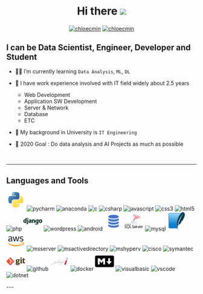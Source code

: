 <h1 align="center">Hi there <a href="https://github.com/chloecmin"><img src="https://media.giphy.com/media/hvRJCLFzcasrR4ia7z/giphy.gif" width="44px"></a></h1>

<p align="center">
<a href=mailto:chloecmin@gmail.com target="blank"><img align="center" src=https://www.flaticon.com/svg/static/icons/svg/561/561188.svg alt="chloecmin" height="25" width="25" /></a>
<a href=https://linkedin.com/in/chloe-c-min target="blank"><img align="center" src=https://cdn.jsdelivr.net/npm/simple-icons@3.0.1/icons/linkedin.svg alt="chloecmin" height="25" width="25" /></a>
</p>

## I can be Data Scientist, Engineer, Developer and Student

- :woman_student:   I’m currently learning `Data Analysis`, `ML`, `DL`

- :briefcase:  I have work experience involved with IT field widely about 2.5 years
  - Web Development
  - Application SW Development
  - Server & Network
  - Database
  - ETC
  
- :school:  My background in University is `IT Engineering`

- :goal_net:  2020 Goal : Do data analysis and AI Projects as much as possible

  <br>

---

## Languages and Tools

<p align="left">
<img src="asset/python.svg" alt="python" width="50" height="50"/>
<img src="https://images-wixmp-ed30a86b8c4ca887773594c2.wixmp.com/f/217d5ea0-623d-40b1-9b31-027b904a5f15/dccudp7-3a29ffd5-4e85-4123-88cc-4e948bedd7c1.png?token=eyJ0eXAiOiJKV1QiLCJhbGciOiJIUzI1NiJ9.eyJzdWIiOiJ1cm46YXBwOiIsImlzcyI6InVybjphcHA6Iiwib2JqIjpbW3sicGF0aCI6IlwvZlwvMjE3ZDVlYTAtNjIzZC00MGIxLTliMzEtMDI3YjkwNGE1ZjE1XC9kY2N1ZHA3LTNhMjlmZmQ1LTRlODUtNDEyMy04OGNjLTRlOTQ4YmVkZDdjMS5wbmcifV1dLCJhdWQiOlsidXJuOnNlcnZpY2U6ZmlsZS5kb3dubG9hZCJdfQ.Rn4RzVlwXCvauS0g3jKBhgIVctXdp7dlkr0f6SJAFnc" alt="pycharm" width="50" height="50"/>
<img src="https://datarebellion.com/wp-content/uploads/2018/04/anaconda-logo-300x300.png" alt="anaconda" width="50" height="50"/>
<img src="https://devicons.github.io/devicon/devicon.git/icons/c/c-original.svg" alt="c" width="50" height="50"/>
<img src="https://devicons.github.io/devicon/devicon.git/icons/csharp/csharp-original.svg" alt="csharp" width="50" height="50"/>
<img src="https://devicons.github.io/devicon/devicon.git/icons/javascript/javascript-original.svg" alt="javascript" width="50" height="50"/>
<img src="https://devicons.github.io/devicon/devicon.git/icons/css3/css3-original-wordmark.svg" alt="css3" width="50" height="50"/>
<img src="https://devicons.github.io/devicon/devicon.git/icons/html5/html5-original-wordmark.svg" alt="html5" width="50" height="50"/>
<img src="https://devicons.github.io/devicon/devicon.git/icons/php/php-original.svg" alt="php" width="50" height="50"/> 
<img src="https://raw.githubusercontent.com/github/explore/master/topics/django/django.png" alt="django" width="50" height="50"/>
<img src="https://secure.webtoolhub.com/static/resources/icons/set12/67a6bfe54ebb.png" alt="wordpress" width="50" height="50"/>
<img src="https://devicons.github.io/devicon/devicon.git/icons/android/android-original-wordmark.svg" alt="android" width="50" height="50"/> 
<img src="https://raw.githubusercontent.com/github/explore/master/topics/sql/sql.png" alt="sql" width="50" height="50"/>
<img src="https://raw.githubusercontent.com/github/explore/master/topics/sql-server/sql-server.png" alt="mssql" width="50" height="50"/>
<img src="https://devicons.github.io/devicon/devicon.git/icons/mysql/mysql-original-wordmark.svg" alt="mysql" width="50" height="50"/>
<img src="https://raw.githubusercontent.com/github/explore/master/topics/sqlite/sqlite.png" alt="sqllite" width="50" height="50"/>
<img src="https://raw.githubusercontent.com/github/explore/master/topics/aws/aws.png" alt="aws" width="50" height="50"/> 
<img src="https://encrypted-tbn0.gstatic.com/images?q=tbn%3AANd9GcSf1PsOfGGC_koOSxVRgN59Im0PpL6l-nxEvQ&usqp=CAU" alt="msserver" width="50" height="50"/>
<img src="https://erikerik.mygreencloud.be/wp-content/uploads/2015/01/logoactive-directory.jpg" alt="msactivedirectory" width="50" height="50"/>
<img src="https://www.tenforums.com/geek/gars/images/1/2/9/1/types/thumb__yper-_-logo.jpg" alt="mshyperv" width="50" height="50"/>
<img src="https://www.cisco.com/web/fw/i/logo-open-graph.gif" alt="cisco" width="50" height="50"/>
<img src="https://d1yjjnpx0p53s8.cloudfront.net/styles/logo-thumbnail/s3/072011/sym_horizlogo_2c_on_white.ai_.png?itok=G19M3b23" alt="symantec" width="50" height="50"/>
<img src="https://raw.githubusercontent.com/github/explore/master/topics/git/git.png" alt="git" width="50" height="50"/> 
<img src="https://images-wixmp-ed30a86b8c4ca887773594c2.wixmp.com/f/217d5ea0-623d-40b1-9b31-027b904a5f15/dccuk5k-9eee2a52-9684-4023-ae06-ae13c46c5d08.png?token=eyJ0eXAiOiJKV1QiLCJhbGciOiJIUzI1NiJ9.eyJzdWIiOiJ1cm46YXBwOiIsImlzcyI6InVybjphcHA6Iiwib2JqIjpbW3sicGF0aCI6IlwvZlwvMjE3ZDVlYTAtNjIzZC00MGIxLTliMzEtMDI3YjkwNGE1ZjE1XC9kY2N1azVrLTllZWUyYTUyLTk2ODQtNDAyMy1hZTA2LWFlMTNjNDZjNWQwOC5wbmcifV1dLCJhdWQiOlsidXJuOnNlcnZpY2U6ZmlsZS5kb3dubG9hZCJdfQ.B2xmnrPQ4PGVoYAil-PAPV8CKR-fAIcIo4IlC6xHtU0" alt="github" width="50" height="50"/> 
<img src="https://raw.githubusercontent.com/github/explore/master/topics/jekyll/jekyll.png" alt="jekyll" width="50" height="50"/>
<img src="https://devicons.github.io/devicon/devicon.git/icons/docker/docker-original-wordmark.svg" alt="docker" width="50" height="50"/> 
<img src="https://raw.githubusercontent.com/github/explore/master/topics/markdown/markdown.png" alt="markdown" width="50" height="50"/>
<img src="https://images-wixmp-ed30a86b8c4ca887773594c2.wixmp.com/f/217d5ea0-623d-40b1-9b31-027b904a5f15/ddjvwxd-b25523cb-c1c0-4716-8e55-3efdc015abef.png?token=eyJ0eXAiOiJKV1QiLCJhbGciOiJIUzI1NiJ9.eyJzdWIiOiJ1cm46YXBwOiIsImlzcyI6InVybjphcHA6Iiwib2JqIjpbW3sicGF0aCI6IlwvZlwvMjE3ZDVlYTAtNjIzZC00MGIxLTliMzEtMDI3YjkwNGE1ZjE1XC9kZGp2d3hkLWIyNTUyM2NiLWMxYzAtNDcxNi04ZTU1LTNlZmRjMDE1YWJlZi5wbmcifV1dLCJhdWQiOlsidXJuOnNlcnZpY2U6ZmlsZS5kb3dubG9hZCJdfQ.78tZSYZMHR4zWvx9nAu-JvXy-nPKCwMmxdBePKEvB08" alt="visualbasic" width="50" height="50"/>
<img src="https://images-wixmp-ed30a86b8c4ca887773594c2.wixmp.com/f/217d5ea0-623d-40b1-9b31-027b904a5f15/ddjrgww-846ce429-3b0d-4ad8-bf6d-ac52dfe48201.png?token=eyJ0eXAiOiJKV1QiLCJhbGciOiJIUzI1NiJ9.eyJzdWIiOiJ1cm46YXBwOiIsImlzcyI6InVybjphcHA6Iiwib2JqIjpbW3sicGF0aCI6IlwvZlwvMjE3ZDVlYTAtNjIzZC00MGIxLTliMzEtMDI3YjkwNGE1ZjE1XC9kZGpyZ3d3LTg0NmNlNDI5LTNiMGQtNGFkOC1iZjZkLWFjNTJkZmU0ODIwMS5wbmcifV1dLCJhdWQiOlsidXJuOnNlcnZpY2U6ZmlsZS5kb3dubG9hZCJdfQ.ZkEnCXJtjhT0v0UEQF7_k0VfiSaIoZa-YlerQJG-CXw" alt="vscode" width="50" height="50"/>
<img src="https://logos-download.com/wp-content/uploads/2017/07/Microsoft_.NET_logo-700x667.png" alt="dotnet" width="50" height="50"/>
</p>
---



<!-- 나중에 추가할 skill
<img src="https://www.vectorlogo.zone/logos/apache_hadoop/apache_hadoop-icon.svg" alt="hadoop" width="60" height="60"/> 
<img src="https://devicons.github.io/devicon/devicon.git/icons/ruby/ruby-original-wordmark.svg" alt="ruby" width="60" height="60"/> 
-->